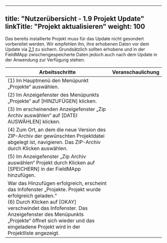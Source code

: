 
---
title: "Nutzerübersicht - 1.9 Projekt Update"
linkTitle: "Projekt aktualisieren"
weight: 100
---

Das bereits installierte Projekt muss für das Update nicht gesondert vorbereitet werden. Wir empfehlen ihn, ihre erhobenen Daten vor dem Update via [2.1](2.1%20Datenexport) zu sichern. Grundsätzlich sollten erhobene und in der FieldMApp zwischengespeicherte Daten jedoch auch nach dem Update in der Anwendung zur Verfügung stehen.

| Arbeitsschritte | Veranschaulichung |
| ------ | :-----: |
| (1) Im Hauptmenü den Menüpunkt „Projekte“ auswählen. |  |
| (2) Im Anzeigefenster des Menüpunkts „Projekte“ auf [HINZUFÜGEN] klicken. |  |
| (3) Im erscheinenden Anzeigefenster „Zip Archiv auswählen“ auf [DATEI AUSWÄHLEN] klicken. |  |
| (4) Zum Ort, an dem die neue Version des ZIP-Archiv der gewünschten Projektdatei abgelegt ist, navigieren. Das ZIP-Archiv durch Klicken auswählen. |  |
| (5) Im Anzeigefenster „Zip Archiv auswählen“ Projekt durch Klicken auf [SPEICHERN] in der FieldMApp hinzufügen. |  |
| War das Hinzufügen erfolgreich, erscheint das Infofenster „Projekte. Projekt wurde erfolgreich geladen.“ <br> (6) Durch Klicken auf [OKAY] verschwindet das Infofenster. Das Anzeigefenster des Menüpunkts „Projekte“ öffnet sich wieder und das eingeladene Projekt wird in der Projektliste angezeigt. |  |

